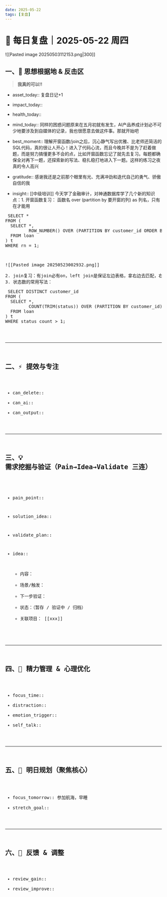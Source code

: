 ```yaml
---
date: 2025-05-22
tags: [复盘]
---
```

# 🧭 每日复盘｜2025-05-22 周四

![[Pasted image 20250503112153.png|300]]


## 一、🚩 思想根据地 & 反击区

>**我真的可以!!**

- asset_today::  复盘日记+1
- impact_today::  
- health_today:: 
- mind_today:: 同样的困惑问题原来在五月初就有发生，AI产品养成计划必不可少地要涉及到自媒体的记录，我也很愿意去做这件事。那就开始吧

- best_moment::  理解开窗函数/join之后，沉心静气写出优雅、比老师还简洁的SQL代码，真的很让人开心！进入了代码心流，而且今晚并不是为了赶着做题，而是努力搞懂更多不会的点，比如开窗函数忘记了就先去复习。每题都确保全对再下一题，还探索新的写法、稳扎稳打地进入下一题。这样的练习之夜真的令人高兴
- gratitude::  感谢我还是之前那个眼里有光、充满冲劲和迭代自己的勇气、骄傲自信的我
- insight::   [[中级培训]] 今天学了金融审计，对神通数据库学了几个新的知识点：1. 开窗函数复习： 函数名 over (partition by 要开窗的列) as 列名，只有在才能用
<pre> SELECT *
FROM (
  SELECT *,
         ROW_NUMBER() OVER (PARTITION BY customer_id ORDER BY update_time DESC) AS rn
  FROM loan
) t
WHERE rn = 1;  <pre> 

![[Pasted image 20250523002932.png]]

2. join复习：有join必有on，left join是保证左边表格，拿右边去匹配，右边匹配没有则为空；right join相反，非必要不用natural join
3. 状态数的常用写法：
<pre> SELECT DISTINCT customer_id
FROM (
  SELECT *,
         COUNT(TRIM(status)) OVER (PARTITION BY customer_id) AS status_count
  FROM loan
) t
WHERE status_count > 1; </pre>



---

## 二、⚡ 提效与专注

- can_delete::  
- can_ai::  
- can_output::  

---

## 三、💡 需求挖掘与验证（Pain→Idea→Validate 三连）

- pain_point::  
- solution_idea::  
- validate_plan::  

- idea::  
  - 内容：  
  - 场景/触发：  
  - 下一步验证：  
  - 状态：（暂存 / 验证中 / 归档）  
  - 关联项目： [[xxx]]

---

## 四、🌟 精力管理 & 心理优化

- focus_time::  
- distraction::  
- emotion_trigger::  
- self_talk::  

---

## 五、🎯 明日规划（聚焦核心）

- focus_tomorrow::  参加航海，早睡
- stretch_goal::  

---

## 六、🧠 反馈 & 调整

- review_gain::  
- review_improve::  
